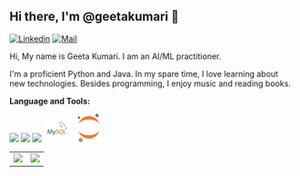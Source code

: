 ## Hi there, I'm @geetakumari 👋

[![Linkedin](https://img.shields.io/badge/-LinkedIn-blue?style=flat&logo=Linkedin&logoColor=white)](https://www.linkedin.com/in/geetakumari/)
[![Mail](https://img.shields.io/badge/-Mail-blue?style=flat&logo=Microsoft-Outlook&logoColor=white)](mailto:geeta.kumari06@outlook.com)
<br/>

Hi, My name is Geeta Kumari. I am an AI/ML practitioner. 

I'm a proficient Python and Java.
In my spare time, I love learning about new technologies. Besides programming, I enjoy music and reading books.

  
**Language and Tools:** 

<code><img height="50" src="https://github.com/konpa/devicon/blob/master/icons/python/python-original.svg"></code>
<code><img height="50" src="https://github.com/konpa/devicon/blob/master/icons/django/django-original.svg"></code>
<code><img height="50" src="https://github.com/konpa/devicon/blob/master/icons/java/java-original.svg"></code>
<code><img height="50" src="https://raw.githubusercontent.com/github/explore/80688e429a7d4ef2fca1e82350fe8e3517d3494d/topics/mysql/mysql.png"></code>
<code><img height="50" src="https://github.com/devicons/devicon/blob/master/icons/jupyter/jupyter-original.svg"></code>


<table width="100%">
  <tr>
    <td>
<img height="180em" src="https://github-readme-stats.vercel.app/api?username=geetakumri&show_icons=true&hide_border=true&theme=tokyonight" /> </td>
 <td> <img height="180em" src="https://github-readme-stats.vercel.app/api/top-langs/?username=geetakumri&show_icons=true&hide_border=true&layout=compact&langs_count=8&theme=tokyonight"/> </td>
  </tr>
 <table>
 <!---
![Geeta's github stats](https://github-readme-stats.vercel.app/api?username=geetakumri&show_icons=true&theme=tokyonight)
![Geeta's languages stats](https://github-readme-stats.vercel.app/api/top-langs/?username=geetakumri&show_icons=true&hide_border=true&layout=compact&langs_count=8&theme=tokyonight)
--->
